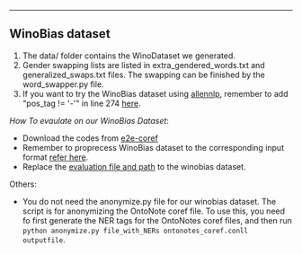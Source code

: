 ---
## WinoBias dataset ##
1. The data/ folder contains the WinoDataset we generated.
2. Gender swapping lists are listed in extra_gendered_words.txt and generalized_swaps.txt files. The swapping can be finished by the word_swapper.py file.
3. If you want to try the WinoBias dataset using [allennlp](https://allennlp.org/models), remember to add "pos_tag != '-'" in line 274 [here](https://github.com/allenai/allennlp/blob/5f9fb419273f99c949ccdabab22fdc8e9b895c1c/allennlp/data/dataset_readers/dataset_utils/ontonotes.py#L274).

*How To evaulate on our WinoBias Dataset*:
- Download the codes from [e2e-coref](https://github.com/kentonl/e2e-coref)
- Remember to proprecess WinoBias dataset to the corresponding input format [refer here](https://github.com/kentonl/e2e-coref/blob/9d1ee1972f6e34eb5d1dcbb1fd9b9efdf53fc298/setup_training.sh#L38). 
- Replace the [evaluation file and path](https://github.com/kentonl/e2e-coref/blob/9d1ee1972f6e34eb5d1dcbb1fd9b9efdf53fc298/experiments.conf#L79) to the winobias dataset.


Others:
- You do not need the anonymize.py file for our winobias dataset. The script is for anonymizing the OntoNote coref file. To use this, you need fo first generate the NER tags for the OntoNotes coref files, and then run `python anonymize.py file_with_NERs ontonotes_coref.conll outputfile`.
